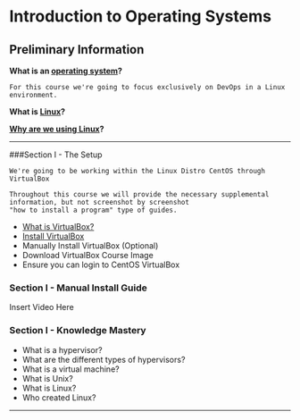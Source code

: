 # Introduction to Operating Systems

## Preliminary Information
**What is an [operating system](https://www.wikiwand.com/en/Operating_system)?**

```
For this course we're going to focus exclusively on DevOps in a Linux environment.
```

**What is [Linux](https://www.linux.com/what-is-linux)?**

**[Why are we using Linux](https://opensourceforu.com/2017/03/reasons-to-use-linux/)?**

---

###Section I - The Setup

```
We're going to be working within the Linux Distro CentOS through VirtualBox
```

```
Throughout this course we will provide the necessary supplemental information, but not screenshot by screenshot
"how to install a program" type of guides.
```
- [What is VirtualBox?](https://www.wikiwand.com/en/VirtualBox)
- [Install VirtualBox](https://www.virtualbox.org/)
- Manually Install VirtualBox (Optional) 
- Download VirtualBox Course Image 
- Ensure you can login to CentOS VirtualBox 


### Section I - Manual Install Guide

Insert Video Here
    
    
    
### Section I - Knowledge Mastery

- What is a hypervisor?
- What are the different types of hypervisors?
- What is a virtual machine?
- What is Unix?
- What is Linux?
- Who created Linux?


---
